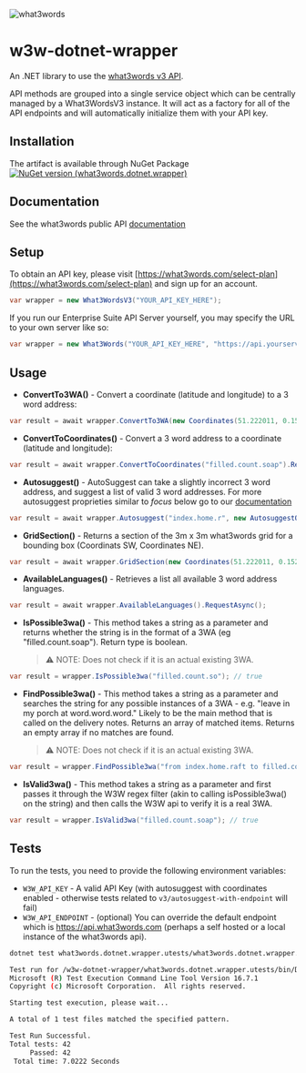 ![what3words](https://avatars.githubusercontent.com/u/170637712?s=110 'what3words')

# w3w-dotnet-wrapper

An .NET library to use the [what3words v3 API](https://docs.what3words.com/api/v3/).

API methods are grouped into a single service object which can be centrally managed by a What3WordsV3 instance. It will act as a factory for all of the API endpoints and will automatically initialize them with your API key.

## Installation

The artifact is available through NuGet Package [![NuGet version (what3words.dotnet.wrapper)](https://img.shields.io/nuget/v/what3words.dotnet.wrapper.svg?style=flat-square)](https://www.nuget.org/packages/what3words.dotnet.wrapper/)

## Documentation

See the what3words public API [documentation](https://docs.what3words.com/api/v3/)

## Setup

To obtain an API key, please visit [https://what3words.com/select-plan](https://what3words.com/select-plan) and sign up for an account.

```C#
var wrapper = new What3WordsV3("YOUR_API_KEY_HERE");
```

If you run our Enterprise Suite API Server yourself, you may specify the URL to your own server like so:

```C#
var wrapper = new What3Words("YOUR_API_KEY_HERE", "https://api.yourserver.com")
```

## Usage

- **ConvertTo3WA()** - Convert a coordinate (latitude and longitude) to a 3 word address:

```C#
var result = await wrapper.ConvertTo3WA(new Coordinates(51.222011, 0.152311)).RequestAsync();
```

- **ConvertToCoordinates()** - Convert a 3 word address to a coordinate (latitude and longitude):

```C#
var result = await wrapper.ConvertToCoordinates("filled.count.soap").RequestAsync();
```

- **Autosuggest()** - AutoSuggest can take a slightly incorrect 3 word address, and suggest a list of valid 3 word addresses. For more autosuggest proprieties similar to _focus_ below go to our [documentation](https://developer.what3words.com/public-api/docs#autosuggest)

```C#
var result = await wrapper.Autosuggest("index.home.r", new AutosuggestOptions().SetFocus(51.502,-0.12345)).RequestAsync();
```

- **GridSection()** - Returns a section of the 3m x 3m what3words grid for a bounding box (Coordinats SW, Coordinates NE).

```C#
var result = await wrapper.GridSection(new Coordinates(51.222011, 0.152311), new Coordinates(51.222609, 0.152898)).RequestAsync();
```

- **AvailableLanguages()** - Retrieves a list all available 3 word address languages.

```C#
var result = await wrapper.AvailableLanguages().RequestAsync();
```

- **IsPossible3wa()** - This method takes a string as a parameter and returns whether the string is in the format of a 3WA (eg "filled.count.soap"). Return type is boolean.
  > :warning: NOTE: Does not check if it is an actual existing 3WA.

```C#
var result = wrapper.IsPossible3wa("filled.count.so"); // true
```

- **FindPossible3wa()** - This method takes a string as a parameter and searches the string for any possible instances of a 3WA - e.g. "leave in my porch at word.word.word." Likely to be the main method that is called on the delivery notes. Returns an array of matched items. Returns an empty array if no matches are found.
  > :warning: NOTE: Does not check if it is an actual existing 3WA.

```C#
var result = wrapper.FindPossible3wa("from index.home.raft to filled.count.soap"); // IEnumerable<string>[ "index.home.raft", "filled.count.soap"]
```

- **IsValid3wa()** - This method takes a string as a parameter and first passes it through the W3W regex filter (akin to calling isPossible3wa() on the string) and then calls the W3W api to verify it is a real 3WA.

```C#
var result = wrapper.IsValid3wa("filled.count.soap"); // true
```

## Tests

To run the tests, you need to provide the following environment variables:

- `W3W_API_KEY` - A valid API Key (with autosuggest with coordinates enabled - otherwise tests related to `v3/autosuggest-with-endpoint` will fail)
- `W3W_API_ENDPOINT` - (optional) You can override the default endpoint which is https://api.what3words.com (perhaps a self hosted or a local instance of the what3words api).

```bash
dotnet test what3words.dotnet.wrapper.utests/what3words.dotnet.wrapper.utests.csproj

Test run for /w3w-dotnet-wrapper/what3words.dotnet.wrapper.utests/bin/Debug/netcoreapp3.1/what3words.dotnet.wrapper.utests.dll(.NETCoreApp,Version=v3.1)
Microsoft (R) Test Execution Command Line Tool Version 16.7.1
Copyright (c) Microsoft Corporation.  All rights reserved.

Starting test execution, please wait...

A total of 1 test files matched the specified pattern.

Test Run Successful.
Total tests: 42
     Passed: 42
 Total time: 7.0222 Seconds
```
